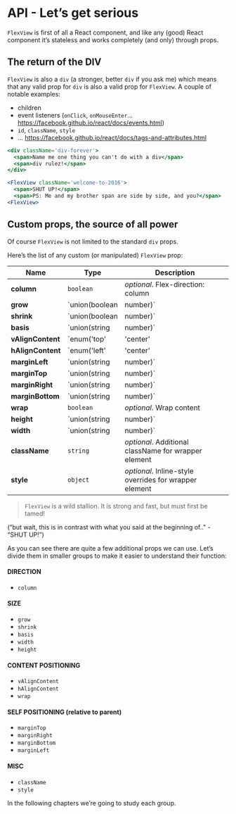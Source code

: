 # API - Let’s get serious

`FlexView` is first of all a React component, and like any (good) React component it’s stateless and works completely (and only) through props.

## The return of the DIV

`FlexView` is also a `div` (a stronger, better `div` if you ask me) which means that any valid prop for `div` is also a valid prop for `FlexView`. A couple of notable examples:

- children
- event listeners (`onClick`, `onMouseEnter`... https://facebook.github.io/react/docs/events.html)
- `id`, `className`, `style`
- ... https://facebook.github.io/react/docs/tags-and-attributes.html


```jsx
<div className='div-forever'>
  <span>Name me one thing you can't do with a div</span>
  <span>div rulez!</span>
</div>
```

```jsx
<FlexView className='welcome-to-2016'>
  <span>SHUT UP!</span>
  <span>PS: Me and my brother span are side by side, and you?</span>
<FlexView>
```

## Custom props, the source of all power

Of course `FlexView` is not limited to the standard `div` props.

Here’s the list of any custom (or manipulated) `FlexView` prop:

Name | Type | Description
-----|------|------------
**column** | `boolean` | _optional_. Flex-direction: column
**grow** | `union(boolean|number)` | _optional_. Flex-grow property (for parent primary axis)
**shrink** | `union(boolean|number)` | _optional_. Flex-shrink property
**basis** | `union(string|number)`| _optional_. Flex-basis property
**vAlignContent** | `enum('top'|'center'|'bottom')` | _optional_. Align content vertically
**hAlignContent** | `enum('left'|'center'|'right')` | _optional_. Align content horizontally
**marginLeft** | `union(string|number)` | _optional_. Margin-left property ("auto" to align self right)
**marginTop** | `union(string|number)` | _optional_. Margin-top property ("auto" to align self bottom)
**marginRight** | `union(string|number)` | _optional_. Margin-right property ("auto" to align self left)
**marginBottom** | `union(string|number)` | _optional_. Margin-bottom property ("auto" to align self top)
**wrap** | `boolean` | _optional_. Wrap content
**height** | `union(string|number)` | _optional_. Height property (for parent secondary axis)
**width** | `union(string|number)` | _optional_. Width property (for parent secondary axis)
**className** | `string` | _optional_. Additional className for wrapper element
**style** | `object` | _optional_. Inline-style overrides for wrapper element


> `FlexView` is a wild stallion. It is strong and fast, but must first be tamed!

(“but wait, this is in contrast with what you said at the beginning of.." - “SHUT UP!”)

As you can see there are quite a few additional props we can use.
Let’s divide them in smaller groups to make it easier to understand their function:


#### DIRECTION
- `column`


#### SIZE
- `grow`
- `shrink`
- `basis`
- `width`
- `height`


#### CONTENT POSITIONING
- `vAlignContent`
- `hAlignContent`
- `wrap`


#### SELF POSITIONING (relative to parent)
- `marginTop`
- `marginRight`
- `marginBottom`
- `marginLeft`


#### MISC
- `className`
- `style`

In the following chapters we’re going to study each group.
